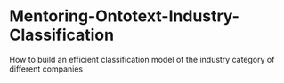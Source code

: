 # Mentoring-Ontotext-Industry-Classification
How to build an efficient classification model of the industry category of different companies
